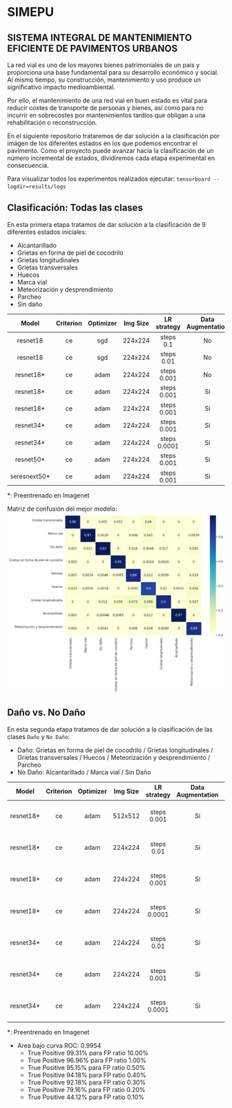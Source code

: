 # SIMEPU
## SISTEMA INTEGRAL DE MANTENIMIENTO EFICIENTE DE PAVIMENTOS URBANOS

La red vial es uno de los mayores bienes patrimoniales de un país y proporciona una base fundamental 
para su desarrollo económico y social. Al mismo tiempo, su construcción, mantenimiento y uso produce un 
significativo impacto medioambiental.

Por ello, el mantenimiento de una red vial en buen estado es vital para reducir costes de transporte de personas 
y bienes, así como para no incurrir en sobrecostes por mantenimientos tardíos que obligan a una 
rehabilitación o reconstrucción.

En el siguiente repositorio trataremos de dar solución a la clasificación por imágen de los diferentes estados
en los que podemos encontrar el pavimento. Como el proyecto puede avanzar hacia la clasificación de un número
incremental de estados, dividiremos cada etapa experimental en consecuencia. 

Para visualizar todos los experimentos realizados ejecutar: `tensorboard --logdir=results/logs`

## Clasificación: Todas las clases

En esta primera etapa tratamos de dar solución a la clasificación de 9 diferentes estados iniciales:
  - Alcantarillado
  - Grietas en forma de piel de cocodrilo
  - Grietas longitudinales
  - Grietas transversales
  - Huecos
  - Marca vial
  - Meteorización y desprendimiento
  - Parcheo
  - Sin daño

|     Model    | Criterion  | Optimizer |  Img Size  |  LR strategy  | Data Augmentation |      Extra       | Val Accuracy |
|:------------:|:----------:|:---------:|:----------:|:-------------:|:-----------------:|:----------------:|:------------:|
| resnet18     |     ce     |    sgd    |  224x224   |  steps 0.1    |         No        |   ------------   |    90.05%    |
| resnet18     |     ce     |    sgd    |  224x224   |  steps 0.01   |         No        |   ------------   |    90.55%    |
| resnet18*    |     ce     |    adam   |  224x224   |  steps 0.001  |         No        |   ------------   |    92.80%    |
| resnet18*    |     ce     |    adam   |  224x224   |  steps 0.001  |         Si        |   ------------   |    94.00%    |
| resnet18*    |     ce     |    adam   |  224x224   |  steps 0.001  |         Si        |   WeightedLoss   |    94.36%    |
| resnet34*    |     ce     |    adam   |  224x224   |  steps 0.001  |         Si        |   WeightedLoss   |    93.14%    |
| resnet34*    |     ce     |    adam   |  224x224   |  steps 0.0001 |         Si        |   WeightedLoss   |    93.65%    |
| resnet50*    |     ce     |    adam   |  224x224   |  steps 0.001  |         Si        |   WeightedLoss   |    93.05%    |
| seresnext50* |     ce     |    adam   |  224x224   |  steps 0.001  |         Si        |   WeightedLoss   |    94.12%    |

*: Preentrenado en Imagenet

Matriz de confusión del mejor modelo:
![Best Model Confusion Matrix](results/2019/resnet18_adam_256to224_lr0.001_DA_pretrained_weightedLoss/confusion_matrix.jpg "Best Model Confusion Matrix")

## Daño vs. No Daño

En esta segunda etapa tratamos de dar solución a la clasificación de las clases `Daño` y `No Daño`:
  - Daño: Grietas en forma de piel de cocodrilo / Grietas longitudinales / Grietas transversales / Huecos / Meteorización y desprendimiento / Parcheo
  - No Daño: Alcantarillado / Marca vial / Sin Daño

|     Model    | Criterion  | Optimizer |  Img Size  |  LR strategy  | Data Augmentation |      Extra       |   Accuracy   |
|:------------:|:----------:|:---------:|:----------:|:-------------:|:-----------------:|:----------------:|:------------:|
| resnet18*    |     ce     |    adam   |  512x512   |  steps 0.001  |         Si        |   ------------   |    97.25%    |
| resnet18*    |     ce     |    adam   |  224x224   |  steps 0.01   |         Si        |   ------------   |    70.86%    |
| resnet18*    |     ce     |    adam   |  224x224   |  steps 0.001  |         Si        |   ------------   |    97.19%    |
| resnet18*    |     ce     |    adam   |  224x224   |  steps 0.0001 |         Si        |   ------------   |    97.54%    |
| resnet34*    |     ce     |    adam   |  224x224   |  steps 0.01   |         Si        |   ------------   |    68.10%    |
| resnet34*    |     ce     |    adam   |  224x224   |  steps 0.001  |         Si        |   ------------   |    87.07%    |
| resnet34*    |     ce     |    adam   |  224x224   |  steps 0.0001 |         Si        |   ------------   |    97.68%    |

*: Preentrenado en Imagenet

- Area bajo curva ROC: 0.9954
  -  True Positive 99.31% para FP ratio 10.00%
  -  True Positive 96.96% para FP ratio 1.00%
  -  True Positive 95.15% para FP ratio 0.50%
  -  True Positive 94.18% para FP ratio 0.40%
  -  True Positive 92.18% para FP ratio 0.30%
  -  True Positive 79.16% para FP ratio 0.20%
  -  True Positive 44.12% para FP ratio 0.10%
